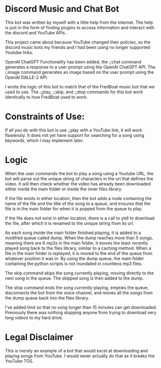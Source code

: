 # Discord Music and Chat Bot

This bot was written by myself with a little help from the internet. The help is just in the form of finding plugins to access information and interact with the discord and YouTube APIs.

This project came about because YouTube changed their policies, so the discord music bots my friends and I had been using no longer supported Youtube links.

OpenAI ChatGPT Functionality has been added, the ;;chat command generates a response to a user prompt using the OpenAI ChatGPT API. The ;;image command generates an image based on the user prompt using the OpenAI DALLE-2 API.

I wrote the logic of this bot to match that of the FredBoat music bot that we used to use. The ;;play, ;;skip, and ;;stop commands for this bot work identically to how FredBoat used to work. 

# Constraints of Use:
If all you do with this bot is use ;;play with a YouTube link, it will work flawlessly. It does not yet have support for searching for a song using keywords, which I may implement later. 

# Logic
When the user commands the bot to play a song using a Youtube URL, the bot will parse out the unique string of characters in the url that defines the video. It will then check whether the video has already been downloaded either inside the main folder or inside the inner files library.

If the file exists in either location, then the bot adds a node containing the name of the file and the title of the song to a queue, and ensures that the file is in the main folder for when it is popped from the queue to play.

If the file does not exist in either location, there is a call to ytdl to download the file, after which it is renamed to the unique string from its url. 

As each song inside the main folder finished playing, it is added to a modified queue called dump. When the dump reaches more than 5 songs, meaning there are 6 mp3s in the main folder, it moves the least recently played song back to the files library, similar to a caching method. When a file in the main folder is replayed, it is moved to the end of the queue from whatever position it was in. By using the dump queue, the main folder containing the python scripts is not inundated in countless mp3 files. 

The skip command skips the song currently playing, moving directly to the next song in the queue. The skipped song is then added to the dump.

The stop command ends the song currently playing, empties the queue, disconnects the bot from the voice channel, and moves all the songs from the dump queue back into the files library.

I've added limit so that no song longer than 15 minutes can get downloaded. Previously there was nothing stopping anyone from trying to download very long videos to my hard drive.


# Legal Disclaimer
This is merely an example of a bot that would excel at downloading and playing songs from YouTube. I would never actually do that as it breaks the YouTube TOS.

